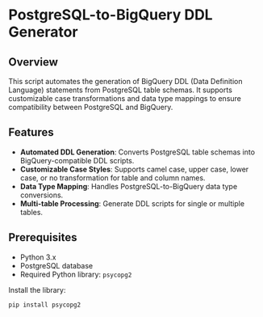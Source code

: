 # PostgreSQL-to-BigQuery DDL Generator

## Overview
This script automates the generation of BigQuery DDL (Data Definition Language) statements from PostgreSQL table schemas. It supports customizable case transformations and data type mappings to ensure compatibility between PostgreSQL and BigQuery.

## Features
- **Automated DDL Generation**: Converts PostgreSQL table schemas into BigQuery-compatible DDL scripts.
- **Customizable Case Styles**: Supports camel case, upper case, lower case, or no transformation for table and column names.
- **Data Type Mapping**: Handles PostgreSQL-to-BigQuery data type conversions.
- **Multi-table Processing**: Generate DDL scripts for single or multiple tables.

## Prerequisites
- Python 3.x
- PostgreSQL database
- Required Python library: `psycopg2`

Install the library:
```bash
pip install psycopg2
